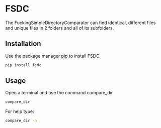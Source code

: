 # FSDC

The FuckingSimpleDirectoryComparator can find identical, different files and unique files in 2 folders and all of its subfolders.

## Installation

Use the package manager [pip](https://pip.pypa.io/en/stable/) to install FSDC.

```bash
pip install fsdc
```

## Usage

Open a terminal and use the command compare_dir

```bash
compare_dir
```

For help type:

```bash
compare_dir -h
```